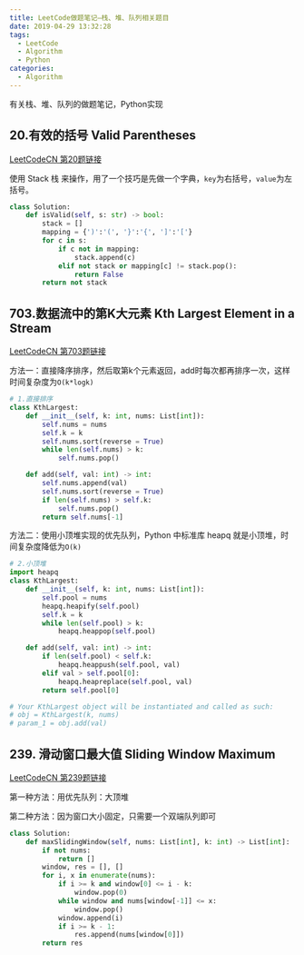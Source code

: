 ```yaml
---
title: LeetCode做题笔记—栈、堆、队列相关题目
date: 2019-04-29 13:32:28
tags: 
  - LeetCode
  - Algorithm
  - Python
categories:
  - Algorithm
---
```


有关栈、堆、队列的做题笔记，Python实现

## 20.有效的括号 Valid Parentheses

[LeetCodeCN 第20题链接](https://leetcode-cn.com/problems/valid-parentheses/)

使用 Stack 栈 来操作，用了一个技巧是先做一个字典，`key`为右括号，`value`为左括号。

<!-- more -->

```python
class Solution:
    def isValid(self, s: str) -> bool:
        stack = []
        mapping = {')':'(', '}':'{', ']':'['}
        for c in s:
            if c not in mapping:
                stack.append(c)
            elif not stack or mapping[c] != stack.pop():
                return False
        return not stack
```

## 703.数据流中的第K大元素 Kth Largest Element in a Stream

[LeetCodeCN 第703题链接](https://leetcode-cn.com/problems/kth-largest-element-in-a-stream/)

方法一：直接降序排序，然后取第k个元素返回，add时每次都再排序一次，这样时间复杂度为`O(k*logk)`

```python
# 1.直接排序
class KthLargest:
    def __init__(self, k: int, nums: List[int]):
        self.nums = nums
        self.k = k
        self.nums.sort(reverse = True)
        while len(self.nums) > k:
            self.nums.pop()

    def add(self, val: int) -> int:
        self.nums.append(val)
        self.nums.sort(reverse = True)
        if len(self.nums) > self.k:
            self.nums.pop()
        return self.nums[-1]
```

方法二：使用小顶堆实现的优先队列，Python 中标准库 heapq 就是小顶堆，时间复杂度降低为`O(k)`

```python
# 2.小顶堆
import heapq
class KthLargest:
    def __init__(self, k: int, nums: List[int]):
        self.pool = nums
        heapq.heapify(self.pool)
        self.k = k
        while len(self.pool) > k:
            heapq.heappop(self.pool)

    def add(self, val: int) -> int:
        if len(self.pool) < self.k:
            heapq.heappush(self.pool, val)
        elif val > self.pool[0]:
            heapq.heapreplace(self.pool, val)
        return self.pool[0]

# Your KthLargest object will be instantiated and called as such:
# obj = KthLargest(k, nums)
# param_1 = obj.add(val)
```


## 239. 滑动窗口最大值 Sliding Window Maximum

[LeetCodeCN 第239题链接](https://leetcode-cn.com/problems/sliding-window-maximum/)

第一种方法：用优先队列：大顶堆

第二种方法：因为窗口大小固定，只需要一个双端队列即可

```python
class Solution:
    def maxSlidingWindow(self, nums: List[int], k: int) -> List[int]:
        if not nums:
            return []
        window, res = [], []
        for i, x in enumerate(nums):
            if i >= k and window[0] <= i - k:
                window.pop(0)
            while window and nums[window[-1]] <= x:
                window.pop()
            window.append(i)
            if i >= k - 1:
                res.append(nums[window[0]])
        return res
```